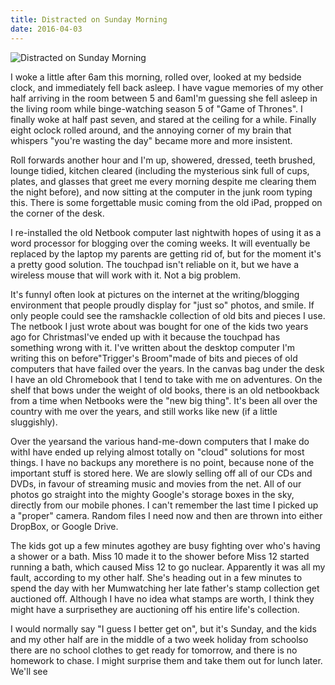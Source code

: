 ```yaml
---
title: Distracted on Sunday Morning
date: 2016-04-03
---
```


![Distracted on Sunday Morning](https://source.unsplash.com/dUPDhdeCN84/1600x900)

I woke a little after 6am this morning, rolled over, looked at my bedside clock, and immediately fell back asleep. I have vague memories of my other half arriving in the room between 5 and 6amI'm guessing she fell asleep in the living room while binge-watching season 5 of "Game of Thrones". I finally woke at half past seven, and stared at the ceiling for a while. Finally eight oclock rolled around, and the annoying corner of my brain that whispers "you're wasting the day" became more and more insistent.

Roll forwards another hour and I'm up, showered, dressed, teeth brushed, lounge tidied, kitchen cleared (including the mysterious sink full of cups, plates, and glasses that greet me every morning despite me clearing them the night before), and now sitting at the computer in the junk room typing this. There is some forgettable music coming from the old iPad, propped on the corner of the desk.

I re-installed the old Netbook computer last nightwith hopes of using it as a word processor for blogging over the coming weeks. It will eventually be replaced by the laptop my parents are getting rid of, but for the moment it's a pretty good solution. The touchpad isn't reliable on it, but we have a wireless mouse that will work with it. Not a big problem.

It's funnyI often look at pictures on the internet at the writing/blogging environment that people proudly display for "just so" photos, and smile. If only people could see the ramshackle collection of old bits and pieces I use. The netbook I just wrote about was bought for one of the kids two years ago for ChristmasI've ended up with it because the touchpad has something wrong with it. I've written about the desktop computer I'm writing this on before"Trigger's Broom"made of bits and pieces of old computers that have failed over the years. In the canvas bag under the desk I have an old Chromebook that I tend to take with me on adventures. On the shelf that bows under the weight of old books, there is an old netbookback from a time when Netbooks were the "new big thing". It's been all over the country with me over the years, and still works like new (if a little sluggishly).

Over the yearsand the various hand-me-down computers that I make do withI have ended up relying almost totally on "cloud" solutions for most things. I have no backups any morethere is no point, because none of the important stuff is stored here. We are slowly selling off all of our CDs and DVDs, in favour of streaming music and movies from the net. All of our photos go straight into the mighty Google's storage boxes in the sky, directly from our mobile phones. I can't remember the last time I picked up a "proper" camera. Random files I need now and then are thrown into either DropBox, or Google Drive.

The kids got up a few minutes agothey are busy fighting over who's having a shower or a bath. Miss 10 made it to the shower before Miss 12 started running a bath, which caused Miss 12 to go nuclear. Apparently it was all my fault, according to my other half. She's heading out in a few minutes to spend the day with her Mumwatching her late father's stamp collection get auctioned off. Although I have no idea what stamps are worth, I think they might have a surprisethey are auctioning off his entire life's collection.

I would normally say "I guess I better get on", but it's Sunday, and the kids and my other half are in the middle of a two week holiday from schoolso there are no school clothes to get ready for tomorrow, and there is no homework to chase. I might surprise them and take them out for lunch later. We'll see